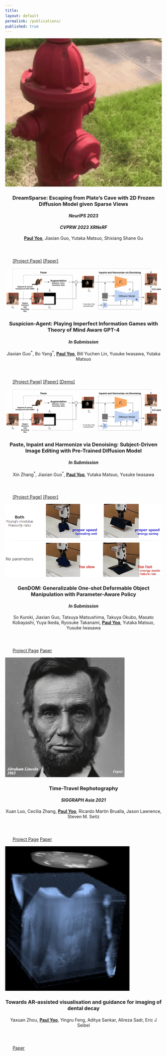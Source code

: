 ```yaml
---
title:
layout: default
permalink: /publications/
published: true
---
```


<head>
<link rel="stylesheet" href="publication_style.css">
</head>

<section id = "publication-list">
				<div class="inner">
						<div class="row">
							<div class="4u 6u(medium) 12u$(small)">
								<span class="image fit">
									<img src="../assets/images/dreamsparse_thumbnail.gif">
								</span>
							</div>
							<div class="8u 6u$(medium) 12u$(small)">
								<header>
									<h3 class="paper-title">DreamSparse: Escaping from Plato’s Cave with 2D Frozen Diffusion Model given Sparse Views</h3>
		            				<h4><em>NeurIPS 2023</em></h4>
									<h4><em>CVPRW 2023 XRNeRF</em></h4>
		               				<p class="author">
		          						<b><u>Paul Yoo</u></b>,
										Jiaxian Guo,
										Yutaka Matsuo,
										Shixiang Shane Gu
									</p>
								</header>
								<ul>
			               			<a class="button alt" href="https://sites.google.com/view/dreamsparse-webpage" target="_blank">[Project Page]</a>
			               			<a class="button" href="https://arxiv.org/abs/2306.03414" target="_blank">[Paper]</a>
								</ul>
							</div>	
						</div>
					</div>
				<div class="inner">
						<div class="row">
							<div class="4u 6u(medium) 12u$(small)">
								<span class="image fit">
									<img src="../assets/images/phd_thumbnail.png">
								</span>
							</div>
							<div class="8u 6u$(medium) 12u$(small)">
								<header>
									<h3 class="paper-title">Suspicion-Agent: Playing Imperfect Information Games with Theory of Mind Aware GPT-4
									</h3>
		            				<h4><em>In Submission</em></h4>
		               				<p class="author">
		          						 Jiaxian Guo<sup>*</sup>, Bo Yang<sup>*</sup>, <b><u>Paul Yoo</u></b>, Bill Yuchen Lin, Yusuke Iwasawa, Yutaka Matsuo
									</p>
								</header>
								<ul>
			               			<a class="button alt" href="" target="_blank">[Project Page]</a>
			               			<a class="button" href="" target="_blank">[Paper]</a>
									<a class="button" href="" target="_blank">[Demo]</a>
								</ul>
							</div>	
						</div>
					</div>
				<div class="inner">
						<div class="row">
							<div class="4u 6u(medium) 12u$(small)">
								<span class="image fit">
									<img src="../assets/images/phd_thumbnail.png">
								</span>
							</div>
							<div class="8u 6u$(medium) 12u$(small)">
								<header>
									<h3 class="paper-title">Paste, Inpaint and Harmonize via Denoising: Subject-Driven Image Editing with Pre-Trained Diffusion Model</h3>
		            				<h4><em>In Submission</em></h4>
		               				<p class="author">
									Xin Zhang<sup>*</sup>, Jiaxian Guo<sup>*</sup>,
									<b><u>Paul Yoo</u></b>, Yutaka Matsuo, Yusuke Iwasawa
		          					</p>
								</header>
								<ul>
			               			<a class="button alt" href="https://sites.google.com/view/phd-demo-page" target="_blank">[Project Page]</a>
			               			<a class="button" href="https://arxiv.org/abs/2306.07596" target="_blank">[Paper]</a>
								</ul>
							</div>	
						</div>
					</div>
				<div class="inner">
						<div class="row">
							<div class="4u 6u(medium) 12u$(small)">
								<span class="image fit">
									<img src="../assets/images/gendom_thumbnail.gif">
								</span>
							</div>
							<div class="8u 6u$(medium) 12u$(small)">
								<header>
									<h3 class="paper-title">GenDOM: Generalizable One-shot Deformable Object Manipulation with Parameter-Aware Policy</h3>
		            				<h4><em>In Submission</em></h4>
		               				<p class="author">
		          					So Kuroki, Jiaxian Guo, Tatsuya Matsushima, Takuya Okubo, Masato Kobayashi, Yuya Ikeda, Ryosuke Takanami, <b><u>Paul Yoo</u></b>, Yutaka Matsuo, Yusuke Iwasawa
									</p>
								</header>
								<ul>
			               			<a class="button alt" href="https://sites.google.com/view/gendom/home" target="_blank">Project Page</a>
			               			<a class="button" href="https://arxiv.org/abs/2309.09051" target="_blank">Paper</a>
								</ul>
							</div>
						</div>
					</div>
				<!-- <div class="item-alt"> -->
					<div class="inner">
						<div class="row">
							<div class="4u 6u(medium) 12u$(small)">
								<span class="image fit">
									<img src="../assets/images/time_travel_rephotography_thumbnail.gif">
								</span>
							</div>
							<div class="8u 6u$(medium) 12u$(small)">
								<header>
									<h3 class="paper-title">Time-Travel Rephotography</h3>
		            				<h4><em>SIGGRAPH Asia 2021</em></h4>
		               				<p class="author">
		          						Xuan Luo,
		          						Cecilia Zhang,
		          						<b><u>Paul Yoo</u></b>,
			           					Ricardo Martin Brualla,
			           					Jason Lawrence,
			           					Steven M. Seitz</p>
								</header>
								<ul>
			               			<a class="button alt" href="http://time-travel-rephotography.github.io" target="_blank">Project Page</a>
			               			<a class="button" href="https://arxiv.org/abs/2012.12261" target="_blank">Paper</a>
								</ul>
							</div>	
						</div>
					</div>
				<!-- </div> -->
					<div class="inner">
						<div class="row">
							<div class="4u 6u(medium) 12u$(small)">
								<span class="image fit">
									<img src="../assets/images/dental_imaging_thumbnail.jpg">
								</span>
							</div>
							<div class="8u 6u$(medium) 12u$(small)">
								<header>
									<h3 class="paper-title">Towards AR‐assisted visualisation and guidance for imaging of dental decay</h3>
		            				<h4><em></em></h4>
		               				<p class="author">
	               					 Yaxuan Zhou, <b><u>Paul Yoo</u></b>, Yingru Feng, Aditya Sankar, Alireza Sadr, Eric J Seibel
		               				</p>
								</header>
								<ul>
			               			<a class="button" href="" target="_blank">Paper</a>
								</ul>
							</div>	
						</div>
					</div>
				
